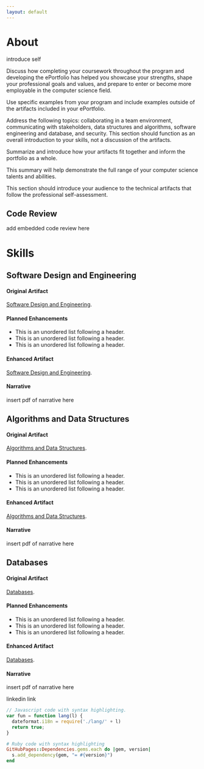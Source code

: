 ```yaml
---
layout: default
---
```


# About

introduce self

Discuss how completing your coursework throughout the program and developing the ePortfolio has helped you showcase your strengths, shape your professional goals and values, and prepare to enter or become more employable in the computer science field.

Use specific examples from your program and include examples outside of the artifacts included in your ePortfolio.

Address the following topics: collaborating in a team environment, communicating with stakeholders, data structures and algorithms, software engineering and database, and security. This section should function as an overall introduction to your skills, not a discussion of the artifacts.

Summarize and introduce how your artifacts fit together and inform the portfolio as a whole.

This summary will help demonstrate the full range of your computer science talents and abilities.

This section should introduce your audience to the technical artifacts that follow the professional self-assessment.


## Code Review

add embedded code review here

# Skills
## Software Design and Engineering
#### Original Artifact
[Software Design and Engineering]([https://github.com/heather100401/OriginalAppointmentSetter]).

#### Planned Enhancements
*   This is an unordered list following a header.
*   This is an unordered list following a header.
*   This is an unordered list following a header.

#### Enhanced Artifact
[Software Design and Engineering]([https://github.com/heather100401/EnhancedAppointmentSetter]).

#### Narrative
insert pdf of narrative here


## Algorithms and Data Structures
#### Original Artifact
[Algorithms and Data Structures]([https://github.com/heather100401/OriginalAppointmentSetter]).

#### Planned Enhancements
*   This is an unordered list following a header.
*   This is an unordered list following a header.
*   This is an unordered list following a header.

#### Enhanced Artifact
[Algorithms and Data Structures]([https://github.com/heather100401/EnhancedAppointmentSetter]).

#### Narrative
insert pdf of narrative here


## Databases
#### Original Artifact
[Databases]([https://github.com/heather100401/OriginalApp]).

#### Planned Enhancements
*   This is an unordered list following a header.
*   This is an unordered list following a header.
*   This is an unordered list following a header.

#### Enhanced Artifact
[Databases]([https://github.com/heather100401/EnhancedApp]).

#### Narrative
insert pdf of narrative here

linkedin link







```js
// Javascript code with syntax highlighting.
var fun = function lang(l) {
  dateformat.i18n = require('./lang/' + l)
  return true;
}
```

```ruby
# Ruby code with syntax highlighting
GitHubPages::Dependencies.gems.each do |gem, version|
  s.add_dependency(gem, "= #{version}")
end
```

